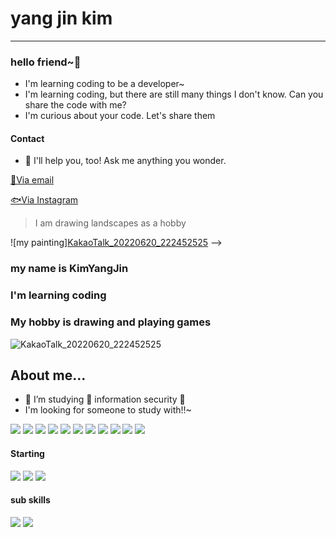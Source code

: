 # yang jin kim
---
### **hello friend~👋**</h1>

* I'm learning coding to be a developer~
* I'm learning coding, but there are still many things I don't know. Can you share the code with me?
* I'm curious about your code. Let's share them
#### Contact
- 💬 I'll help you, too! Ask me anything you wonder.


[📨Via email](https://github.com/YANGJIN12/YANGJIN12.git)

[🐟Via Instagram](https://www.instagram.com/yangjin9730/)




>I am drawing landscapes as a hobby

![my painting][KakaoTalk_20220620_222452525](https://user-images.githubusercontent.com/107318969/175049136-16fd1485-c2ca-4770-ae48-b0a2f651a916.jpg)
-->
###  my name is KimYangJin
###  I'm learning coding
###  My hobby is drawing and playing games
![KakaoTalk_20220620_222452525](https://user-images.githubusercontent.com/107318969/175049136-16fd1485-c2ca-4770-ae48-b0a2f651a916.jpg)
 
## About me...

- 🔭 I’m studying 🔐 information security 🔐
- I'm looking for someone to study with!!~

<img src="https://img.shields.io/badge/C-A8B9CC?style=flat&logo=C&logoColor=white"/>
<img src="https://img.shields.io/badge/Java-007396?style=flat-square&logo=java&logoColor=white"/></a>
<img src="https://img.shields.io/badge/Python-3766AB?style=flat-square&logo=Python&logoColor=white"/></a>
<img src="https://img.shields.io/badge/Docker-2496ED?style=flat-square&logo=Docker&logoColor=white"/></a>
<img src="https://img.shields.io/badge/MariaDB-003545?style=flat-square&logo=MariaDB&logoColor=white"/></a>
<img src="https://img.shields.io/badge/MySQL-4479A1?style=flat-square&logo=MySQL&logoColor=white"/></a>
<img src="https://img.shields.io/badge/Ubuntu-E95420?style=flat-square&logo=Ubuntu&logoColor=white"/></a>
<img src="https://img.shields.io/badge/CentOS-262577?style=flat&logo=CentOS&logoColor=white"/></a>
<img src="https://img.shields.io/badge/Kali-557C94?style=flat&logo=KaliLinux&logoColor=white"/></a>
<img src="https://img.shields.io/badge/Wireshark-1679A7?style=flat&logo=Wireshark&logoColor=white"/></a>
<img src="https://img.shields.io/badge/Cisco-1BA0D7?style=flat-square&logo=Cisco&logoColor=white"/></a>


#### Starting
<img src="https://img.shields.io/badge/C%23-3766AB?style=flat-square&logo=Csharp&logoColor=white"/>
<img src="https://img.shields.io/badge/C++-3766AB?style=flat-square&logo=C%2B%2B&logoColor=white"/></a>
<img src="https://img.shields.io/badge/Markdown-000000?style=flat-square&logo=Markdown&logoColor=white"/></a>



#### sub skills
<img src="https://img.shields.io/badge/Adobe-FF0000?style=flat-square&logo=Adobe&logoColor=white"/></a>
<img src="https://img.shields.io/badge/Adobe After Effects-9999FF?style=flat-square&logo=Adobe After Effects&logoColor=white"/></a>
